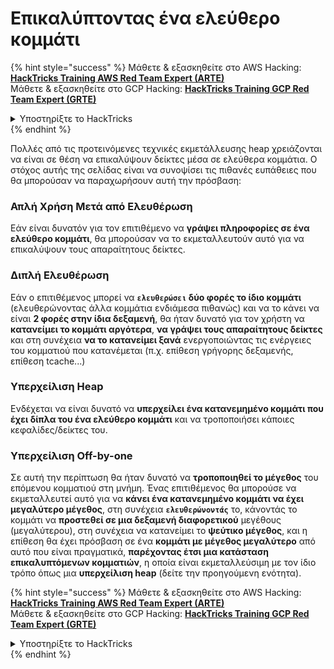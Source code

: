 # Επικαλύπτοντας ένα ελεύθερο κομμάτι

{% hint style="success" %}
Μάθετε & εξασκηθείτε στο AWS Hacking:<img src="/.gitbook/assets/arte.png" alt="" data-size="line">[**HackTricks Training AWS Red Team Expert (ARTE)**](https://training.hacktricks.xyz/courses/arte)<img src="/.gitbook/assets/arte.png" alt="" data-size="line">\
Μάθετε & εξασκηθείτε στο GCP Hacking: <img src="/.gitbook/assets/grte.png" alt="" data-size="line">[**HackTricks Training GCP Red Team Expert (GRTE)**<img src="/.gitbook/assets/grte.png" alt="" data-size="line">](https://training.hacktricks.xyz/courses/grte)

<details>

<summary>Υποστηρίξτε το HackTricks</summary>

* Ελέγξτε τα [**σχέδια συνδρομής**](https://github.com/sponsors/carlospolop)!
* **Εγγραφείτε στην** 💬 [**ομάδα Discord**](https://discord.gg/hRep4RUj7f) ή στην [**ομάδα telegram**](https://t.me/peass) ή **ακολουθήστε** μας στο **Twitter** 🐦 [**@hacktricks\_live**](https://twitter.com/hacktricks\_live)**.**
* **Μοιραστείτε κόλπα hacking υποβάλλοντας PRs στα** [**HackTricks**](https://github.com/carlospolop/hacktricks) και [**HackTricks Cloud**](https://github.com/carlospolop/hacktricks-cloud) github repos.

</details>
{% endhint %}

Πολλές από τις προτεινόμενες τεχνικές εκμετάλλευσης heap χρειάζονται να είναι σε θέση να επικαλύψουν δείκτες μέσα σε ελεύθερα κομμάτια. Ο στόχος αυτής της σελίδας είναι να συνοψίσει τις πιθανές ευπάθειες που θα μπορούσαν να παραχωρήσουν αυτή την πρόσβαση:

### Απλή Χρήση Μετά από Ελευθέρωση

Εάν είναι δυνατόν για τον επιτιθέμενο να **γράψει πληροφορίες σε ένα ελεύθερο κομμάτι**, θα μπορούσαν να το εκμεταλλευτούν αυτό για να επικαλύψουν τους απαραίτητους δείκτες.

### Διπλή Ελευθέρωση

Εάν ο επιτιθέμενος μπορεί να **`ελευθερώσει` δύο φορές το ίδιο κομμάτι** (ελευθερώνοντας άλλα κομμάτια ενδιάμεσα πιθανώς) και να το κάνει να είναι **2 φορές στην ίδια δεξαμενή**, θα ήταν δυνατό για τον χρήστη να **κατανείμει το κομμάτι αργότερα**, **να γράψει τους απαραίτητους δείκτες** και στη συνέχεια **να το κατανείμει ξανά** ενεργοποιώντας τις ενέργειες του κομματιού που κατανέμεται (π.χ. επίθεση γρήγορης δεξαμενής, επίθεση tcache...)

### Υπερχείλιση Heap

Ενδέχεται να είναι δυνατό να **υπερχείλει ένα κατανεμημένο κομμάτι που έχει δίπλα του ένα ελεύθερο κομμάτι** και να τροποποιήσει κάποιες κεφαλίδες/δείκτες του.

### Υπερχείλιση Off-by-one

Σε αυτή την περίπτωση θα ήταν δυνατό να **τροποποιηθεί το μέγεθος** του επόμενου κομματιού στη μνήμη. Ένας επιτιθέμενος θα μπορούσε να εκμεταλλευτεί αυτό για να **κάνει ένα κατανεμημένο κομμάτι να έχει μεγαλύτερο μέγεθος**, στη συνέχεια **`ελευθερώνοντάς`** το, κάνοντάς το κομμάτι να **προστεθεί σε μια δεξαμενή διαφορετικού** μεγέθους (μεγαλύτερου), στη συνέχεια να κατανείμει το **ψεύτικο μέγεθος**, και η επίθεση θα έχει πρόσβαση σε ένα **κομμάτι με μέγεθος μεγαλύτερο** από αυτό που είναι πραγματικά, **παρέχοντας έτσι μια κατάσταση επικαλυπτόμενων κομματιών**, η οποία είναι εκμεταλλεύσιμη με τον ίδιο τρόπο όπως μια **υπερχείλιση heap** (δείτε την προηγούμενη ενότητα).

{% hint style="success" %}
Μάθετε & εξασκηθείτε στο AWS Hacking:<img src="/.gitbook/assets/arte.png" alt="" data-size="line">[**HackTricks Training AWS Red Team Expert (ARTE)**](https://training.hacktricks.xyz/courses/arte)<img src="/.gitbook/assets/arte.png" alt="" data-size="line">\
Μάθετε & εξασκηθείτε στο GCP Hacking: <img src="/.gitbook/assets/grte.png" alt="" data-size="line">[**HackTricks Training GCP Red Team Expert (GRTE)**<img src="/.gitbook/assets/grte.png" alt="" data-size="line">](https://training.hacktricks.xyz/courses/grte)

<details>

<summary>Υποστηρίξτε το HackTricks</summary>

* Ελέγξτε τα [**σχέδια συνδρομής**](https://github.com/sponsors/carlospolop)!
* **Εγγραφείτε στην** 💬 [**ομάδα Discord**](https://discord.gg/hRep4RUj7f) ή στην [**ομάδα telegram**](https://t.me/peass) ή **ακολουθήστε** μας στο **Twitter** 🐦 [**@hacktricks\_live**](https://twitter.com/hacktricks\_live)**.**
* **Μοιραστείτε κόλπα hacking υποβάλλοντας PRs στα** [**HackTricks**](https://github.com/carlospolop/hacktricks) και [**HackTricks Cloud**](https://github.com/carlospolop/hacktricks-cloud) github repos.

</details>
{% endhint %}
